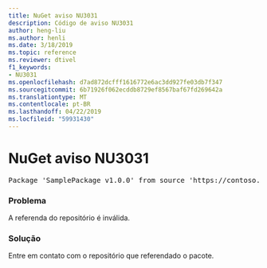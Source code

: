 ```yaml
---
title: NuGet aviso NU3031
description: Código de aviso NU3031
author: heng-liu
ms.author: henli
ms.date: 3/18/2019
ms.topic: reference
ms.reviewer: dtivel
f1_keywords:
- NU3031
ms.openlocfilehash: d7ad872dcfff1616772e6ac3dd927fe03db7f347
ms.sourcegitcommit: 6b71926f062ecddb8729ef8567baf67fd269642a
ms.translationtype: MT
ms.contentlocale: pt-BR
ms.lasthandoff: 04/22/2019
ms.locfileid: "59931430"
---
```

# <a name="nuget-warning-nu3031"></a>NuGet aviso NU3031

<pre>Package 'SamplePackage v1.0.0' from source 'https://contoso.com/index.json': The repository countersignature is invalid.</pre>

### <a name="issue"></a>Problema

A referenda do repositório é inválida.


### <a name="solution"></a>Solução

Entre em contato com o repositório que referendado o pacote. 